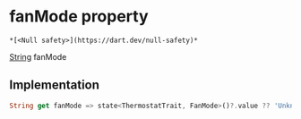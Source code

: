 


# fanMode property




    *[<Null safety>](https://dart.dev/null-safety)*




[String](https://api.flutter.dev/flutter/dart-core/String-class.html) fanMode
  







## Implementation

```dart
String get fanMode => state<ThermostatTrait, FanMode>()?.value ?? 'Unknown';
```








